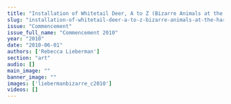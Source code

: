 ```yaml
---
title: "Installation of Whitetail Deer, A to Z (Bizarre Animals at the Harvard Museum of Natural History)"
slug: "installation-of-whitetail-deer-a-to-z-bizarre-animals-at-the-harvard-museum-of-natural-history"
issue: "Commencement"
issue_full_name: "Commencement 2010"
year: "2010"
date: "2010-06-01"
authors: ['Rebecca Lieberman']
section: "art"
audio: []
main_image: ""
banner_image: ""
images: ['liebermanbizarre_c2010']
videos: []
---
```

